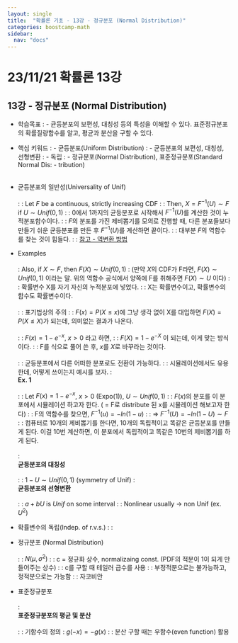 ```yaml
---
layout: single
title:  "확률론 기초 - 13강 - 정규분포 (Normal Distribution)"
categories: boostcamp-math
sidebar:
  nav: "docs"
---
```


# 23/11/21 확률론 13강

<h2>13강 - 정규분포 (Normal Distribution)</h2>

- 학습목표
: - 균등분포의 보편성, 대칭성 등의 특성을 이해할 수 있다. 표준정규분포의 확률질량함수를 알고, 평균과 분산을 구할 수 있다. 

- 핵심 키워드
: - 균등분포(Uniform Distribution)
: - 균등분포의 보편성, 대칭성, 선형변환
: - 독립
: - 정규분포(Normal Distribution), 표준정규분포(Standard Normal Dis: - tribution)
<br><br>

- 균등분포의 일반성(Universality of Unif) <br><br>
: : Let $F$ be a continuous, strictly increasing CDF
: : Then, $X = F^{-1}(U) \sim F$ if $U \sim Unif(0,1)$
: : 0에서 1까지의 균등분포로 시작해서 $F^{-1}(U)$를 계산한 것이 누적분포함수이다.
: : $F$의 분포를 가진 제비뽑기를 모의로 진행할 때, 다른 분포들보다 만들기 쉬운 균등분포를 만든 후 $F^{-1}(U)$를 계산하면 끝이다.
: : 대부분 $F$의 역함수를 찾는 것이 힘들다.
: : <a href="https://guru.tistory.com/78">참고 - 역변환 방법</a>

- Examples<br><br>
: Also, if $X \sim F$, then $F(X) \sim Unif(0,1)$
: (만약 $X$의 CDF가 F라면, $F(X) \sim Unif(0,1)$ 이라는 말. 위의 역함수 공식에서 양쪽에 F를 취해주면 $F(X) \sim U$ 이다)
: : 확률변수 X를 자기 자신의 누적분포에 넣었다.
: : X는 확률변수이고, 확률변수의 함수도 확률변수이다.
<br><br>
: : 표기법상의 주의
: : $F(x) = P(X \leq x)$에 그냥 생각 없이 X를 대입하면 $F(X) = P(X \leq X)$가 되는데, 의미없는 결과가 나온다.
<br><br>
: : $F(x) = 1 - e^{-x}$, $x > 0$ 라고 하면,
: : $F(X) = 1 - e^{-X}$ 이 되는데, 이게 맞는 방식이다.
: : F를 식으로 풀어 쓴 후, $x$를 $X$로 바꾸라는 것이다.
<br><br>
: : 균등분포에서 다른 어떠한 분포로도 전환이 가능하다.
: : 시뮬레이션에서도 유용한데, 어떻게 쓰이는지 예시를 보자.
: <br><b>Ex. 1</b><br><br>
: : Let $F(x) = 1-e^{-x}$, $x>0$ (Expo(1)), $U \sim Unif(0,1)$
: : $F(x)$의 분포를 이 분포에서 시뮬레이션 하고자 한다. ( = F로 distribute 된 x를 시뮬레이션 해보고자 한다)
: : F의 역함수를 찾으면, $F^{-1}(u)= -ln(1-u)$
: : => $F^{-1}(U) = -ln(1-U) \sim F$
: : 컴퓨터로 10개의 제비뽑기를 한다면, 10개의 독립적이고 똑같은 균등분포를 만들게 된다. 이걸 10번 계산하면, 이 분포에서 독립적이고 똑같은 10번의 제비뽑기를 하게 된다.
<br><br>
: <br><b>균등분포의 대칭성</b><br><br>
: : $1-U \sim Unif(0,1)$ (symmetry of Unif)
: <br><b>균등분포의 선형변환</b><br><br>
: : $a+bU$ is $Unif$ on some interval
: : Nonlinear usually $\to$ non Unif (ex. $U^2$)

- 확률변수의 독립(Indep. of r.v.s.)
: : 

- 정규분포 (Normal Distribution)<br><br>
: : $N(\mu, \sigma^2)$
: : c = 정규화 상수, normalizaing const. (PDF의 적분이 1이 되게 만들어주는 상수)
: : c를 구할 때 테일러 급수를 사용
: : 부정적분으로는 불가능하고, 정적분으로는 가능함
: : 자코비안

- 표준정규분포 <br><br>
: <br><b>표준정규분포의 평균 및 분산</b><br><br>
: : 기함수의 정의 : $g(-x) = -g(x)$
: : 분산 구할 때는 우함수(even function) 활용
